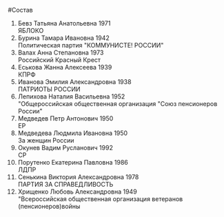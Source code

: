 #Состав
1. Бевз Татьяна Анатольевна 1971   
    ЯБЛОКО
2. Бурина Тамара Ивановна 1942   
    Политическая партия "КОММУНИСТЕ! РОССИИ"
3. Валах Анна Степановна 1973   
    Российский Красный Крест
4. Еськова Жанна Алексеева 1939   
    КПРФ
5. Иванова Эмилия Александровна 1938   
    ПАТРИОТЫ РОССИИ
6. Лепихова Наталия Васильевна 1952   
    "Общероссийская общественная организация "Союз пенсионеров России"
7. Медведев Петр Антонович 1950   
    ЕР
8. Медведева Людмила Ивановна 1950   
    За женщин России
9. Окунев Вадим Русланович 1992   
    СР
10. Порутенко Екатерина Павловна 1986   
    ЛДПР
11. Сенькина Виктория Александровна 1978   
    ПАРТИЯ ЗА СПРАВЕДЛИВОСТЬ
12. Хрищенко Любовь Александровна 1949   
    "Всероссийская общественная организация ветеранов (пенсионеров)войны
